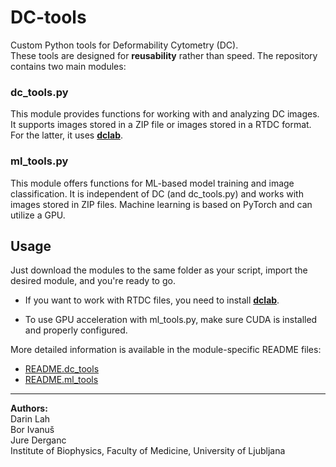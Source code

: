 # DC-tools
Custom Python tools for Deformability Cytometry (DC).  
These tools are designed for **reusability** rather than speed. 
The repository contains two main modules:
### dc_tools.py
This module provides functions for working with and analyzing DC images. It supports images stored in a ZIP file or images stored in a RTDC format. For the latter, it uses [**dclab**](https://github.com/DC-analysis/dclab).

### ml_tools.py
This module offers functions for ML-based model training and image classification.
It is independent of DC (and dc_tools.py) and works with images stored in ZIP files.
Machine learning is based on PyTorch and can utilize a GPU.

## Usage  

Just download the modules to the same folder as your script, import the desired module, and you're ready to go.


- If you want to work with RTDC files, you need to install [**dclab**](https://github.com/DC-analysis/dclab).

- To use GPU acceleration with ml_tools.py, make sure CUDA is installed and properly configured.

More detailed information is available in the module-specific README files: 
- [README.dc_tools](README.dc_tools.md)
- [README.ml_tools](README.ml_tools.md)




---
**Authors:**  
Darin Lah  
Bor Ivanuš  
Jure Derganc  
Institute of Biophysics, Faculty of Medicine, University of Ljubljana  

